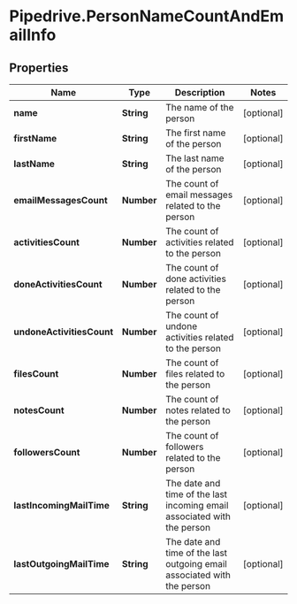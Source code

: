 # Pipedrive.PersonNameCountAndEmailInfo

## Properties

Name | Type | Description | Notes
------------ | ------------- | ------------- | -------------
**name** | **String** | The name of the person | [optional] 
**firstName** | **String** | The first name of the person | [optional] 
**lastName** | **String** | The last name of the person | [optional] 
**emailMessagesCount** | **Number** | The count of email messages related to the person | [optional] 
**activitiesCount** | **Number** | The count of activities related to the person | [optional] 
**doneActivitiesCount** | **Number** | The count of done activities related to the person | [optional] 
**undoneActivitiesCount** | **Number** | The count of undone activities related to the person | [optional] 
**filesCount** | **Number** | The count of files related to the person | [optional] 
**notesCount** | **Number** | The count of notes related to the person | [optional] 
**followersCount** | **Number** | The count of followers related to the person | [optional] 
**lastIncomingMailTime** | **String** | The date and time of the last incoming email associated with the person | [optional] 
**lastOutgoingMailTime** | **String** | The date and time of the last outgoing email associated with the person | [optional] 


